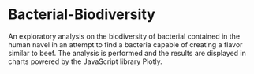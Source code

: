 # Bacterial-Biodiversity
An exploratory analysis on the biodiversity of bacterial contained in the human navel in an attempt to find a bacteria capable of creating a flavor similar to beef.  The analysis is performed and the results are displayed in charts powered by the JavaScript library Plotly.
